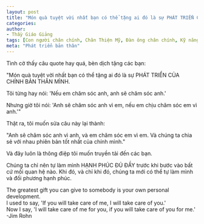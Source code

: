 ```yaml
---
layout: post
title: "Món quà tuyệt vời nhất bạn có thể tặng ai đó là sự PHÁT TRIỂN CỦA CHÍNH BẢN THÂN MÌNH"
categories:
author:
- Thầy Giáo Giảng
tags: [Con người chân chính, Chân Thiện Mỹ, Đàn ông chân chính, Kỹ năng sống, phát triển bản thân]
meta: "Phát triển bản thân"
---
```

Tình cờ thấy câu quote hay quá, bèn dịch tặng các bạn:

"Món quà tuyệt vời nhất bạn có thể tặng ai đó là sự PHÁT TRIỂN CỦA CHÍNH BẢN THÂN MÌNH.

Tôi từng hay nói: 'Nếu em chăm sóc anh, anh sẽ chăm sóc anh.'

Nhưng giờ tôi nói: 'Anh sẽ chăm sóc anh vì em, nếu em chịu chăm sóc em vì anh.'"



Thật ra, tôi muốn sửa câu này lại thành:

"Anh sẽ chăm sóc anh vì anh, và em chăm sóc em vì em. Và chúng ta chia sẻ với nhau phiên bản tốt nhất của chính mình."

Và đây luôn là thông điệp tôi muốn truyền tải đến các bạn.

Chúng ta chỉ nên tự làm mình HẠNH PHÚC ĐỦ ĐẦY trước khi bước vào bất cứ mối quan hệ nào. Khi đó, và chỉ khi đó, chúng ta mới có thể tự làm mình và đối phương hạnh phúc.
<!--excerpt.s-->
<div class="post-copyright"><div class="content">The greatest gift you can give to somebody is your own personal development.<br />
I used to say, 'If you will take care of me, I will take care of you.'<br ?> Now I say, 'I will take care of me for you, if you will take care of you for me.' <br />-Jim Rohn</div></div>